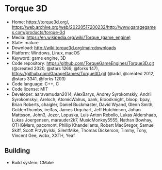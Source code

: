 # Torque 3D

- Home: https://torque3d.org/, https://web.archive.org/web/20220517200232/http://www.garagegames.com/products/torque-3d
- Media: https://en.wikipedia.org/wiki/Torque_(game_engine)
- State: mature
- Download: http://wiki.torque3d.org/main:downloads
- Platform: Windows, Linux, macOS
- Keyword: game engine, 3D
- Code repository: https://github.com/TorqueGameEngines/Torque3D.git (@created 2020, @stars 1269, @forks 147), https://github.com/GarageGames/Torque3D.git (@add, @created 2012, @stars 3341, @forks 1203)
- Code language: C++, C
- Code license: MIT
- Developer: aaravamudan2014, AlexBarys, Andrey Syrokomskiy, Andrii Syrokomskyi, Areloch, AtomicWalrus, bank, Bloodknight, bloop, bpay, Brian Roberts, chaigler, Daniel Buckmaster, David Wyand, Glenn Smith, GoldenThumbs, irei1as, James Urquhart, Jeff Hutchinson, Johan Mattsson, John3, Jozor, Lopuska, Luis Anton Rebollo, Lukas Aldershaab, Lukas Joergensen, marauder2k7, MusicMonkey5555, Nathan Bowhay, OTHGMars, pacomont, Phillip Khandeliants, Robert MacGregor, Samuel Skiff, Scott Przybylski, SilentMike, Thomas Dickerson, Timmy, Tony, Vincent Gee, wcbx, XXTH, Yeaf

## Building

- Build system: CMake
